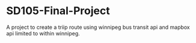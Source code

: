 # SD105-Final-Project
 A project to create a triip route using winnipeg bus transit api and mapbox api limited to within winnipeg.
